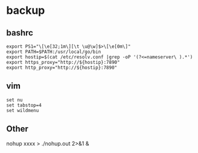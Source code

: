 # backup

## bashrc
``` shell
export PS1="\[\e[32;1m\][\t \u@\w]$>\[\e[0m\]"
export PATH=$PATH:/usr/local/go/bin
export hostip=$(cat /etc/resolv.conf |grep -oP '(?<=nameserver\ ).*')
export https_proxy="http://${hostip}:7890"
export http_proxy="http://${hostip}:7890"
```
## vim
```
set nu
set tabstop=4
set wildmenu
```

## Other
nohup xxxx > ./nohup.out 2>&1 &